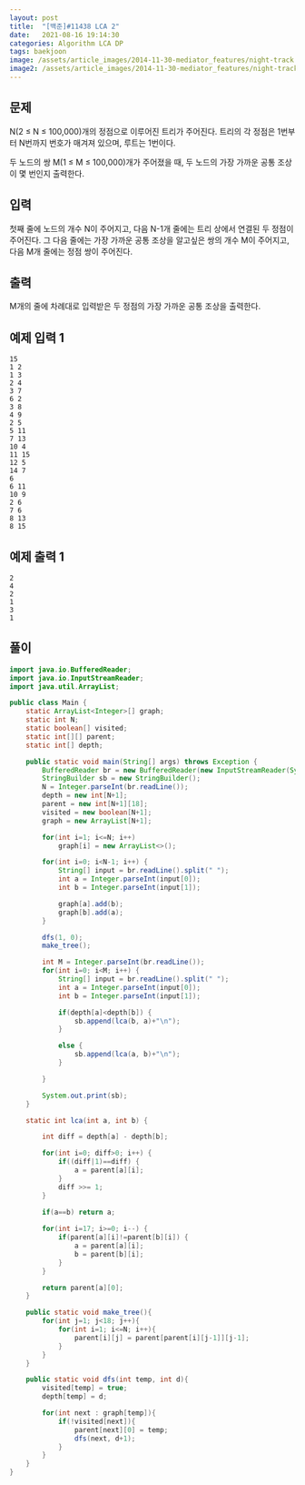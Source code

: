 ```yaml
---
layout: post
title:  "[백준]#11438 LCA 2"
date:   2021-08-16 19:14:30
categories: Algorithm LCA DP
tags: baekjoon
image: /assets/article_images/2014-11-30-mediator_features/night-track.JPG
image2: /assets/article_images/2014-11-30-mediator_features/night-track-mobile.JPG
---
```


문제
--------------------

N(2 ≤ N ≤ 100,000)개의 정점으로 이루어진 트리가 주어진다. 트리의 각 정점은 1번부터 N번까지 번호가 매겨져 있으며, 루트는 1번이다.

두 노드의 쌍 M(1 ≤ M ≤ 100,000)개가 주어졌을 때, 두 노드의 가장 가까운 공통 조상이 몇 번인지 출력한다.

입력
---------------------------

첫째 줄에 노드의 개수 N이 주어지고, 다음 N-1개 줄에는 트리 상에서 연결된 두 정점이 주어진다. 그 다음 줄에는 가장 가까운 공통 조상을 알고싶은 쌍의 개수 M이 주어지고, 다음 M개 줄에는 정점 쌍이 주어진다.

출력
----------------

M개의 줄에 차례대로 입력받은 두 정점의 가장 가까운 공통 조상을 출력한다.

예제 입력 1 
----------------------

```
15
1 2
1 3
2 4
3 7
6 2
3 8
4 9
2 5
5 11
7 13
10 4
11 15
12 5
14 7
6
6 11
10 9
2 6
7 6
8 13
8 15
```

예제 출력 1 
------------------------

```
2
4
2
1
3
1
```

풀이
--------------------------

```java
import java.io.BufferedReader;
import java.io.InputStreamReader;
import java.util.ArrayList;

public class Main {
    static ArrayList<Integer>[] graph;
    static int N;
    static boolean[] visited;
    static int[][] parent;
    static int[] depth;

    public static void main(String[] args) throws Exception {
        BufferedReader br = new BufferedReader(new InputStreamReader(System.in));
        StringBuilder sb = new StringBuilder();
        N = Integer.parseInt(br.readLine());
        depth = new int[N+1];
        parent = new int[N+1][18];
        visited = new boolean[N+1];
        graph = new ArrayList[N+1];

        for(int i=1; i<=N; i++)
            graph[i] = new ArrayList<>();

        for(int i=0; i<N-1; i++) {
            String[] input = br.readLine().split(" ");
            int a = Integer.parseInt(input[0]);
            int b = Integer.parseInt(input[1]);

            graph[a].add(b);
            graph[b].add(a);
        }

        dfs(1, 0);
        make_tree();

        int M = Integer.parseInt(br.readLine());
        for(int i=0; i<M; i++) {
            String[] input = br.readLine().split(" ");
            int a = Integer.parseInt(input[0]);
            int b = Integer.parseInt(input[1]);

            if(depth[a]<depth[b]) {
                sb.append(lca(b, a)+"\n");
            }

            else {
                sb.append(lca(a, b)+"\n");
            }

        }

        System.out.print(sb);
    }

    static int lca(int a, int b) {

        int diff = depth[a] - depth[b];

        for(int i=0; diff>0; i++) {
            if((diff|1)==diff) {
                a = parent[a][i];
            }
            diff >>= 1;
        }

        if(a==b) return a;
        
        for(int i=17; i>=0; i--) {
            if(parent[a][i]!=parent[b][i]) {
                a = parent[a][i];
                b = parent[b][i];
            }
        }

        return parent[a][0];
    }

    public static void make_tree(){
        for(int j=1; j<18; j++){
            for(int i=1; i<=N; i++){
                parent[i][j] = parent[parent[i][j-1]][j-1];
            }
        }
    }

    public static void dfs(int temp, int d){
        visited[temp] = true;
        depth[temp] = d;

        for(int next : graph[temp]){
            if(!visited[next]){
                parent[next][0] = temp;
                dfs(next, d+1);
            }
        }
    }
}
```
